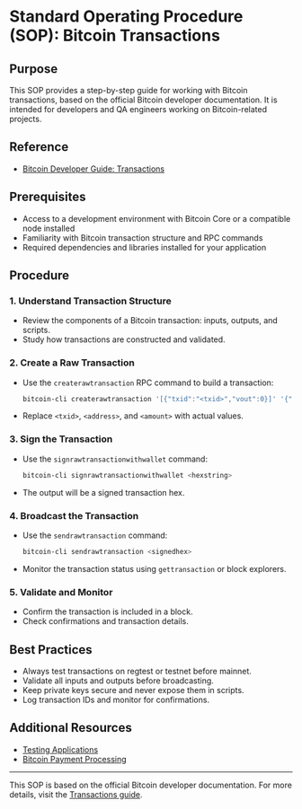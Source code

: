 # Standard Operating Procedure (SOP): Bitcoin Transactions

## Purpose
This SOP provides a step-by-step guide for working with Bitcoin transactions, based on the official Bitcoin developer documentation. It is intended for developers and QA engineers working on Bitcoin-related projects.

## Reference
- [Bitcoin Developer Guide: Transactions](https://developer.bitcoin.org/examples/transactions.html)

## Prerequisites
- Access to a development environment with Bitcoin Core or a compatible node installed
- Familiarity with Bitcoin transaction structure and RPC commands
- Required dependencies and libraries installed for your application

## Procedure

### 1. Understand Transaction Structure
- Review the components of a Bitcoin transaction: inputs, outputs, and scripts.
- Study how transactions are constructed and validated.

### 2. Create a Raw Transaction
- Use the `createrawtransaction` RPC command to build a transaction:
  ```bash
  bitcoin-cli createrawtransaction '[{"txid":"<txid>","vout":0}]' '{"<address>":<amount>}'
  ```
- Replace `<txid>`, `<address>`, and `<amount>` with actual values.

### 3. Sign the Transaction
- Use the `signrawtransactionwithwallet` command:
  ```bash
  bitcoin-cli signrawtransactionwithwallet <hexstring>
  ```
- The output will be a signed transaction hex.

### 4. Broadcast the Transaction
- Use the `sendrawtransaction` command:
  ```bash
  bitcoin-cli sendrawtransaction <signedhex>
  ```
- Monitor the transaction status using `gettransaction` or block explorers.

### 5. Validate and Monitor
- Confirm the transaction is included in a block.
- Check confirmations and transaction details.

## Best Practices
- Always test transactions on regtest or testnet before mainnet.
- Validate all inputs and outputs before broadcasting.
- Keep private keys secure and never expose them in scripts.
- Log transaction IDs and monitor for confirmations.

## Additional Resources
- [Testing Applications](https://developer.bitcoin.org/examples/testing.html)
- [Bitcoin Payment Processing](https://developer.bitcoin.org/examples/payment_processing.html)

---
This SOP is based on the official Bitcoin developer documentation. For more details, visit the [Transactions guide](https://developer.bitcoin.org/examples/transactions.html).
